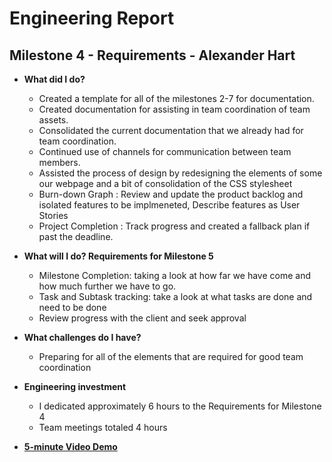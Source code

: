 # Engineering Report

## Milestone 4 - Requirements - Alexander Hart

* **What did I do?**
    * Created a template for all of the milestones 2-7 for documentation.
    * Created documentation for assisting in team coordination of team assets.
    * Consolidated the current documentation that we already had for team coordination.
    * Continued use of channels for communication between team members.
    * Assisted the process of design by redesigning the elements of some our webpage and a bit of consolidation of the CSS stylesheet
    * Burn-down Graph : Review and update the product backlog and isolated features to be implmeneted, Describe features as User Stories
    * Project Completion :  Track progress and created a fallback plan if past the deadline.

  
* **What will I do? Requirements for Milestone 5**
    * Milestone Completion: taking a look at how far we have come and how much further we have to go.
    * Task and Subtask tracking: take a look at what tasks are done and need to be done
    * Review progress with the client and seek approval

* **What challenges do I have?**
    * Preparing for all of the elements that are required for good team coordination
  
* **Engineering investment**
    * I dedicated approximately 6 hours to the Requirements for Milestone 4
    * Team meetings totaled 4 hours 
  
* **[5-minute Video Demo](Video.md)**



